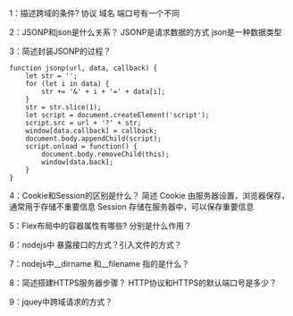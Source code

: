 1：描述跨域的条件?
协议 域名 端口号有一个不同

2：JSONP和json是什么关系？
JSONP是请求数据的方式
json是一种数据类型

3：简述封装JSONP的过程？
```
function jsonp(url, data, callback) {
    let str = '';
    for (let i in data) {
        str += '&' + i + '=' + data[i];
    }
    str = str.slice(1);
    let script = document.createElement('script');
    script.src = url + '?' + str;
    window[data.callback] = callback;
    document.body.appendChild(script);
    script.onload = function() {
        document.body.removeChild(this);
        window[data.back];
    }
}
```

4：Cookie和Session的区别是什么？ 简述
Cookie 由服务器设置，浏览器保存，通常用于存储不重要信息
Session 存储在服务器中，可以保存重要信息

5：Flex布局中的容器属性有哪些? 分别是什么作用？

6：nodejs中 暴露接口的方式？引入文件的方式？

7：nodejs中__dirname 和__filename 指的是什么？

8：简述搭建HTTPS服务器步骤？ HTTP协议和HTTPS的默认端口号是多少？

9：jquey中跨域请求的方式？
